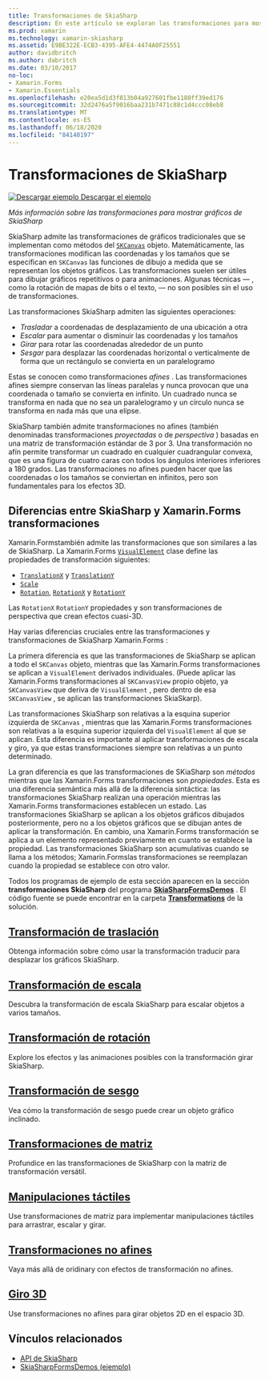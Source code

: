 ```yaml
---
title: Transformaciones de SkiaSharp
description: En este artículo se exploran las transformaciones para mostrar gráficos de SkiaSharp en Xamarin.Forms aplicaciones y se muestra con código de ejemplo.
ms.prod: xamarin
ms.technology: xamarin-skiasharp
ms.assetid: E9BE322E-ECB3-4395-AFE4-4474A0F25551
author: davidbritch
ms.author: dabritch
ms.date: 03/10/2017
no-loc:
- Xamarin.Forms
- Xamarin.Essentials
ms.openlocfilehash: e20ea5d1d3f813b04a927601fbe1180ff39ed176
ms.sourcegitcommit: 32d2476a5f9016baa231b7471c88c1d4ccc08eb8
ms.translationtype: MT
ms.contentlocale: es-ES
ms.lasthandoff: 06/18/2020
ms.locfileid: "84140197"
---
```

# <a name="skiasharp-transforms"></a>Transformaciones de SkiaSharp

[![Descargar ejemplo](~/media/shared/download.png) Descargar el ejemplo](https://docs.microsoft.com/samples/xamarin/xamarin-forms-samples/skiasharpforms-demos)

_Más información sobre las transformaciones para mostrar gráficos de SkiaSharp_

SkiaSharp admite las transformaciones de gráficos tradicionales que se implementan como métodos del [`SKCanvas`](xref:SkiaSharp.SKCanvas) objeto. Matemáticamente, las transformaciones modifican las coordenadas y los tamaños que se especifican en `SKCanvas` las funciones de dibujo a medida que se representan los objetos gráficos. Las transformaciones suelen ser útiles para dibujar gráficos repetitivos o para animaciones. Algunas técnicas &mdash; , como la rotación de mapas de bits o el texto, &mdash; no son posibles sin el uso de transformaciones.

Las transformaciones SkiaSharp admiten las siguientes operaciones:

- *Trasladar* a coordenadas de desplazamiento de una ubicación a otra
- *Escalar* para aumentar o disminuir las coordenadas y los tamaños
- *Girar* para rotar las coordenadas alrededor de un punto
- *Sesgar* para desplazar las coordenadas horizontal o verticalmente de forma que un rectángulo se convierta en un paralelogramo

Estas se conocen como transformaciones *afines* . Las transformaciones afines siempre conservan las líneas paralelas y nunca provocan que una coordenada o tamaño se convierta en infinito. Un cuadrado nunca se transforma en nada que no sea un paralelogramo y un círculo nunca se transforma en nada más que una elipse.

SkiaSharp también admite transformaciones no afines (también denominadas transformaciones *proyectadas* o de *perspectiva* ) basadas en una matriz de transformación estándar de 3 por 3. Una transformación no afín permite transformar un cuadrado en cualquier cuadrangular convexa, que es una figura de cuatro caras con todos los ángulos interiores inferiores a 180 grados. Las transformaciones no afines pueden hacer que las coordenadas o los tamaños se conviertan en infinitos, pero son fundamentales para los efectos 3D.

## <a name="differences-between-skiasharp-and-xamarinforms-transforms"></a>Diferencias entre SkiaSharp y Xamarin.Forms transformaciones

Xamarin.Formstambién admite las transformaciones que son similares a las de SkiaSharp. La Xamarin.Forms [`VisualElement`](xref:Xamarin.Forms.VisualElement) clase define las propiedades de transformación siguientes:

- [`TranslationX`](xref:Xamarin.Forms.VisualElement.TranslationX) y [`TranslationY`](xref:Xamarin.Forms.VisualElement.TranslationY)
- [`Scale`](xref:Xamarin.Forms.VisualElement.Scale)
- [`Rotation`](xref:Xamarin.Forms.VisualElement.Rotation), [`RotationX`](xref:Xamarin.Forms.VisualElement.RotationX) y [`RotationY`](xref:Xamarin.Forms.VisualElement.RotationY)

Las `RotationX` `RotationY` propiedades y son transformaciones de perspectiva que crean efectos cuasi-3D.

Hay varias diferencias cruciales entre las transformaciones y transformaciones de SkiaSharp Xamarin.Forms :

La primera diferencia es que las transformaciones de SkiaSharp se aplican a todo el `SKCanvas` objeto, mientras que las Xamarin.Forms transformaciones se aplican a `VisualElement` derivados individuales. (Puede aplicar las Xamarin.Forms transformaciones al `SKCanvasView` propio objeto, ya `SKCanvasView` que deriva de `VisualElement` , pero dentro de esa `SKCanvasView` , se aplican las transformaciones SkiaSkarp).

Las transformaciones SkiaSharp son relativas a la esquina superior izquierda de `SKCanvas` , mientras que las Xamarin.Forms transformaciones son relativas a la esquina superior izquierda del `VisualElement` al que se aplican. Esta diferencia es importante al aplicar transformaciones de escala y giro, ya que estas transformaciones siempre son relativas a un punto determinado.

La gran diferencia es que las transformaciones de SKiaSharp son *métodos* mientras que las Xamarin.Forms transformaciones son *propiedades*. Esta es una diferencia semántica más allá de la diferencia sintáctica: las transformaciones SkiaSharp realizan una operación mientras las Xamarin.Forms transformaciones establecen un estado. Las transformaciones SkiaSharp se aplican a los objetos gráficos dibujados posteriormente, pero no a los objetos gráficos que se dibujan antes de aplicar la transformación. En cambio, una Xamarin.Forms transformación se aplica a un elemento representado previamente en cuanto se establece la propiedad. Las transformaciones SkiaSharp son acumulativas cuando se llama a los métodos; Xamarin.Formslas transformaciones se reemplazan cuando la propiedad se establece con otro valor.

Todos los programas de ejemplo de esta sección aparecen en la sección **transformaciones SkiaSharp** del programa [**SkiaSharpFormsDemos**](https://docs.microsoft.com/samples/xamarin/xamarin-forms-samples/skiasharpforms-demos) . El código fuente se puede encontrar en la carpeta [**Transformations**](https://github.com/xamarin/xamarin-forms-samples/tree/master/SkiaSharpForms/Demos/Demos/SkiaSharpFormsDemos/Transforms) de la solución.

## <a name="the-translate-transform"></a>[Transformación de traslación](translate.md)

Obtenga información sobre cómo usar la transformación traducir para desplazar los gráficos SkiaSharp.

## <a name="the-scale-transform"></a>[Transformación de escala](scale.md)

Descubra la transformación de escala SkiaSharp para escalar objetos a varios tamaños.

## <a name="the-rotate-transform"></a>[Transformación de rotación](rotate.md)

Explore los efectos y las animaciones posibles con la transformación girar SkiaSharp.

## <a name="the-skew-transform"></a>[Transformación de sesgo](skew.md)

Vea cómo la transformación de sesgo puede crear un objeto gráfico inclinado.

## <a name="matrix-transforms"></a>[Transformaciones de matriz](matrix.md)

Profundice en las transformaciones de SkiaSharp con la matriz de transformación versátil.

## <a name="touch-manipulations"></a>[Manipulaciones táctiles](touch.md)

Use transformaciones de matriz para implementar manipulaciones táctiles para arrastrar, escalar y girar.

## <a name="non-affine-transforms"></a>[Transformaciones no afines](non-affine.md)

Vaya más allá de oridinary con efectos de transformación no afines.

## <a name="3d-rotation"></a>[Giro 3D](3d-rotation.md)

Use transformaciones no afines para girar objetos 2D en el espacio 3D.

## <a name="related-links"></a>Vínculos relacionados

- [API de SkiaSharp](https://docs.microsoft.com/dotnet/api/skiasharp)
- [SkiaSharpFormsDemos (ejemplo)](https://docs.microsoft.com/samples/xamarin/xamarin-forms-samples/skiasharpforms-demos)
